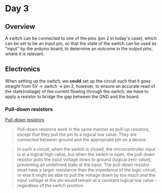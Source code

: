 # Day 3
## Overview
A switch can be connected to one of the pins (pin 2 in today's case), which can be set to be an input pin, so that the state of the switch can be used as "input" by the arduino board, to determine an outcome in the output pins, where it is relevant.

## Electronics
When setting up the switch, we **could** set up the circuit such that it goes straight from 5V -> switch -> pin 2, however, to ensure an accurate read of the state(voltage) of the current flowing through the switch, we have to apply a resistor to bridge the gap between the GND and the board.

### Pull-down resistors
[Pull-down resistors](https://eepower.com/resistor-guide/resistor-applications/pull-up-resistor-pull-down-resistor/#)
> Pull-down resistors work in the same manner as pull-up resistors, except that they pull the pin to a logical low value. They are connected between ground and the appropriate pin on a device. 

> In such a circuit, when the switch is closed, the microcontroller input is at a logical high value, but when the switch is open, the pull-down resistor pulls the input voltage down to ground (logical zero value), preventing an undefined state at the input. The pull-down resistor must have a larger resistance than the impedance of the logic circuit, or else it might be able to pull the voltage down by too much and the input voltage at the pin would remain at a constant logical low value – regardless of the switch position.